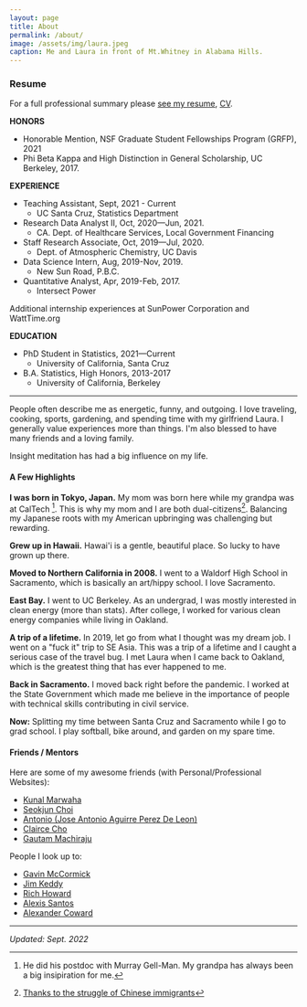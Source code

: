 ```yaml
---
layout: page
title: About
permalink: /about/
image: /assets/img/laura.jpeg
caption: Me and Laura in front of Mt.Whitney in Alabama Hills.
---
```


### Resume

For a full professional summary please [see my resume](https://drive.google.com/file/d/1Lr_RPlSyJhZZ1bWD8NxS_Ek1CBMjRqEL/view?usp=sharing), [CV](https://drive.google.com/file/d/1Sa3VebWWGolhA2q3mPoJ-6fwXHmzPDhv/view?usp=sharing).

**HONORS**
* Honorable Mention, NSF Graduate Student Fellowships Program (GRFP), 2021
* Phi Beta Kappa and High Distinction in General Scholarship, UC Berkeley, 2017.


**EXPERIENCE**
* Teaching Assistant, Sept, 2021 - Current
  - UC Santa Cruz, Statistics Department
* Research Data Analyst II, Oct, 2020—Jun, 2021.
  - CA. Dept. of Healthcare Services, Local Government Financing
* Staff Research Associate, Oct, 2019—Jul, 2020.
  - Dept. of Atmospheric Chemistry, UC Davis
* Data Science Intern, Aug, 2019-Nov, 2019.
  - New Sun Road, P.B.C.
* Quantitative Analyst, Apr, 2019-Feb, 2017.
  - Intersect Power

Additional internship experiences at SunPower Corporation and WattTime.org

**EDUCATION**
* PhD Student in Statistics,  2021—Current
  - University of California, Santa Cruz
* B.A. Statistics, High Honors, 2013-2017
  - University of California, Berkeley


***


People often describe me as energetic, funny, and outgoing. I love traveling, cooking, sports, gardening, and spending time with my girlfriend Laura.  I generally value experiences more than things. I'm also blessed to have many friends and a loving family.   

Insight meditation has had a big influence on my life.

<!--- * [Here's why I like statistics.](https://sho-kawano.github.io/2021/09/08/why-stats/)
* [Here's why I meditate.](https://sho-kawano.github.io/2021/09/27/why-meditate/)
 * [My evolving views on "doing good"](https://sho-kawano.github.io/) -->

#### A Few Highlights

**I was born in Tokyo, Japan.**  My mom was born here while my grandpa was at CalTech [^1]. This is why my mom and I are both dual-citizens[^2]. Balancing my Japanese roots with my American upbringing was challenging but rewarding.

**Grew up in Hawaii.** Hawai'i is a gentle, beautiful place. So lucky to have grown up there.

**Moved to Northern California in 2008.** I went to a Waldorf High School in Sacramento, which is basically an art/hippy school. I love Sacramento.

**East Bay.** I went to UC Berkeley. As an undergrad, I was mostly interested in clean energy (more than stats).  After college, I worked for various clean energy companies while living in Oakland.

**A trip of a lifetime.** In 2019, let go from what I thought was my dream job. I went on a "fuck it" trip to SE Asia. This was a trip of a lifetime and I caught a serious case of the travel bug. I met Laura when I came back to Oakland, which is the greatest thing that has ever happened to me.

**Back in Sacramento.** I moved back right before the pandemic. I worked at the State Government which made me believe in the importance of people with technical skills contributing in civil service.

**Now:**  Splitting my time between Santa Cruz and Sacramento while I go to grad school. I play softball, bike around, and garden on my spare time.

#### Friends / Mentors

Here are some of my awesome friends (with Personal/Professional Websites):

* [Kunal Marwaha](https://kunalmarwaha.com)
* [Seokjun Choi](https://letsjdosth.github.io)
* [Antonio (Jose Antonio Aguirre Perez De Leon)](https://antonio-deleon.github.io)
* [Clairce Cho](http://claricecho.com)
* [Gautam Machiraju](https://gmachiraju.github.io)

People I look up to:

* [Gavin McCormick](https://www.watttime.org/author/gavin-mccormick/)
* [Jim Keddy](https://www.youth-forward.org/our-team.html)
* [Rich Howard](http://sactoinsight.org/about-us/faculty/)
* [Alexis Santos](https://www.alexissantos.io)
* [Alexander Coward](https://alexandercoward.com)

***

*Updated: Sept. 2022*

[^1]: He did his postdoc with Murray Gell-Man.  My grandpa has always been a big insipiration for me.
[^2]: [Thanks to the struggle of Chinese immigrants](https://en.wikipedia.org/wiki/United_States_v._Wong_Kim_Ark)
